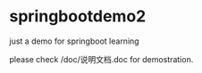 # springbootdemo2
just a demo for springboot learning

please check /doc/说明文档.doc for demostration.
